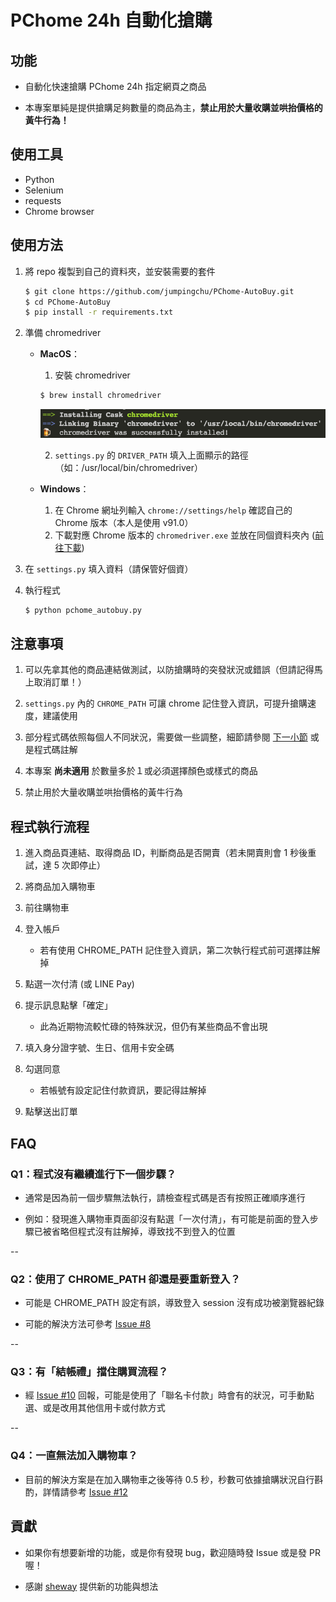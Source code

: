 # PChome 24h 自動化搶購

## 功能

* 自動化快速搶購 PChome 24h 指定網頁之商品
  
* 本專案單純是提供搶購足夠數量的商品為主，**禁止用於大量收購並哄抬價格的黃牛行為！**

## 使用工具

* Python
* Selenium
* requests
* Chrome browser

## 使用方法

1. 將 repo 複製到自己的資料夾，並安裝需要的套件
    ```bash
    $ git clone https://github.com/jumpingchu/PChome-AutoBuy.git
    $ cd PChome-AutoBuy
    $ pip install -r requirements.txt
    ```
2. 準備 chromedriver
   
   * **MacOS**：
      1. 安裝 chromedriver
        ```bash
        $ brew install chromedriver
        ```
        ![install_driver_mac](images/install_driver_mac.png)

      2. `settings.py` 的 `DRIVER_PATH` 填入上面顯示的路徑（如：/usr/local/bin/chromedriver）
   
   * **Windows**：
      1. 在 Chrome 網址列輸入 `chrome://settings/help` 確認自己的 Chrome 版本（本人是使用 v91.0）
      2. 下載對應 Chrome 版本的 `chromedriver.exe` 並放在同個資料夾內 ([前往下載](https://sites.google.com/chromium.org/driver/))
   
3. 在 `settings.py` 填入資料（請保管好個資）
   
4. 執行程式
    ```bash
    $ python pchome_autobuy.py
    ```

## 注意事項
1. 可以先拿其他的商品連結做測試，以防搶購時的突發狀況或錯誤（但請記得馬上取消訂單！）
   
2. `settings.py` 內的 `CHROME_PATH` 可讓 chrome 記住登入資訊，可提升搶購速度，建議使用
   
3. 部分程式碼依照每個人不同狀況，需要做一些調整，細節請參閱 [下一小節](#程式執行流程) 或是程式碼註解
     
4. 本專案 **尚未適用** 於數量多於１或必須選擇顏色或樣式的商品

5. 禁止用於大量收購並哄抬價格的黃牛行為

## 程式執行流程

1. 進入商品頁連結、取得商品 ID，判斷商品是否開賣（若未開賣則會 1 秒後重試，達 5 次即停止）
   
2. 將商品加入購物車
   
3. 前往購物車
   
4. 登入帳戶
    * 若有使用 CHROME_PATH 記住登入資訊，第二次執行程式前可選擇註解掉
   
5. 點選一次付清 (或 LINE Pay)
   
6. 提示訊息點擊「確定」
    * 此為近期物流較忙碌的特殊狀況，但仍有某些商品不會出現
   
7. 填入身分證字號、生日、信用卡安全碼
   
8. 勾選同意
    * 若帳號有設定記住付款資訊，要記得註解掉
    
9. 點擊送出訂單

## FAQ
  
### Q1：程式沒有繼續進行下一個步驟？

* 通常是因為前一個步驟無法執行，請檢查程式碼是否有按照正確順序進行
  
* 例如：發現進入購物車頁面卻沒有點選「一次付清」，有可能是前面的登入步驟已被省略但程式沒有註解掉，導致找不到登入的位置

--
### Q2：使用了 CHROME_PATH 卻還是要重新登入？

* 可能是 CHROME_PATH 設定有誤，導致登入 session 沒有成功被瀏覽器紀錄
  
* 可能的解決方法可參考 [Issue #8](https://github.com/jumpingchu/PChome-AutoBuy/issues/8)

--
### Q3：有「結帳禮」擋住購買流程？

* 經 [Issue #10](https://github.com/jumpingchu/PChome-AutoBuy/issues/10) 回報，可能是使用了「聯名卡付款」時會有的狀況，可手動點選、或是改用其他信用卡或付款方式

--
### Q4：一直無法加入購物車？

* 目前的解決方案是在加入購物車之後等待 0.5 秒，秒數可依據搶購狀況自行斟酌，詳情請參考 [Issue #12](https://github.com/jumpingchu/PChome-AutoBuy/issues/12)

## 貢獻

* 如果你有想要新增的功能，或是你有發現 bug，歡迎隨時發 Issue 或是發 PR 喔！
  
* 感謝 [sheway](https://github.com/sheway) 提供新的功能與想法
